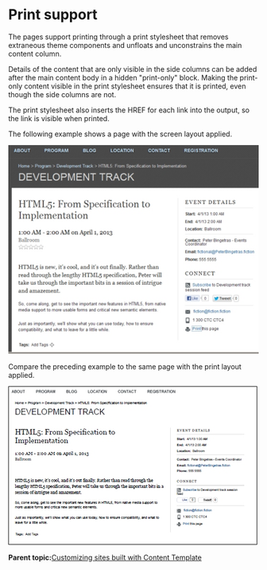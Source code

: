 # Print support 

The pages support printing through a print stylesheet that removes extraneous theme components and unfloats and unconstrains the main content column.

Details of the content that are only visible in the side columns can be added after the main content body in a hidden "print-only" block. Making the print-only content visible in the print stylesheet ensures that it is printed, even though the side columns are not.

The print stylesheet also inserts the HREF for each link into the output, so the link is visible when printed.

The following example shows a page with the screen layout applied.

![This picture shows a page that is optimized for web viewing. All content and controls are visible.](../images/Printbefore_small.jpg)

Compare the preceding example to the same page with the print layout applied.

![This picture shows a page that is optimized for printing. Only content that is critical for printing is shown.](../images/PrintAfter_small.jpg)

**Parent topic:**[Customizing sites built with Content Template ](../ctc/ctc_design_custom.md)

